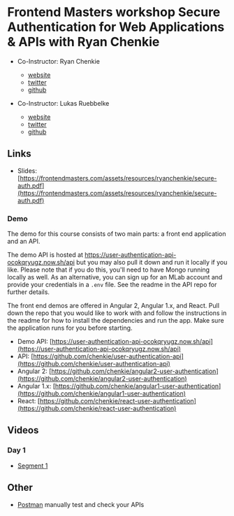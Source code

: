 # Frontend Masters workshop Secure Authentication for Web Applications &amp; APIs with Ryan Chenkie

* Co-Instructor: Ryan Chenkie
  * [website](http://ryanchenkie.com/)
  * [twitter](https://twitter.com/ryanchenkie)
  * [github](https://github.com/chenkie)

* Co-Instructor: Lukas Ruebbelke
  * [website](http://onehungrymind.com)
  * [twitter](https://twitter.com/simpulton)
  * [github](https://twitter.com/simpulton)

## Links

* Slides: [https://frontendmasters.com/assets/resources/ryanchenkie/secure-auth.pdf](https://frontendmasters.com/assets/resources/ryanchenkie/secure-auth.pdf)

### Demo

The demo for this course consists of two main parts: a front end
application and an API.

The demo API is hosted at
https://user-authentication-api-ocokqryugz.now.sh/api but you may also
pull it down and run it locally if you like. Please note that if you
do this, you'll need to have Mongo running locally as well. As an
alternative, you can sign up for an MLab account and provide your
credentials in a `.env` file. See the readme in the API repo for
further details.

The front end demos are offered in Angular 2, Angular 1.x, and
React. Pull down the repo that you would like to work with and follow
the instructions in the readme for how to install the dependencies and
run the app. Make sure the application runs for you before starting.

* Demo API: [https://user-authentication-api-ocokqryugz.now.sh/api](https://user-authentication-api-ocokqryugz.now.sh/api)
* API: [https://github.com/chenkie/user-authentication-api](https://github.com/chenkie/user-authentication-api)
* Angular 2: [https://github.com/chenkie/angular2-user-authentication](https://github.com/chenkie/angular2-user-authentication)
* Angular 1.x: [https://github.com/chenkie/angular1-user-authentication](https://github.com/chenkie/angular1-user-authentication)
* React: [https://github.com/chenkie/react-user-authentication](https://github.com/chenkie/react-user-authentication)


## Videos

### Day 1

* [Segment 1](https://livestream.com/accounts/4894689/events/6617190/videos/141470376)


## Other

* [Postman](https://www.getpostman.com/) manually test and check your APIs
